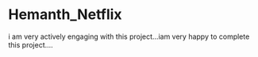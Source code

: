 # Hemanth_Netflix
i am very actively engaging with this project...iam very happy  to complete this project.... 
